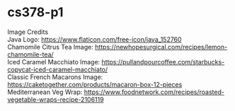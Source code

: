# cs378-p1

Image Credits<br>
Java Logo: https://www.flaticon.com/free-icon/java_152760<br>
Chamomile Citrus Tea Image: https://newhopesurgical.com/recipes/lemon-chamomile-tea/<br>
Iced Caramel Macchiato Image: https://pullandpourcoffee.com/starbucks-copycat-iced-caramel-macchiato/<br>
Classic French Macarons Image: https://caketogether.com/products/macaron-box-12-pieces<br>
Mediterranean Veg Wrap: https://www.foodnetwork.com/recipes/roasted-vegetable-wraps-recipe-2106119<br>